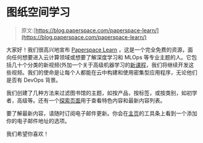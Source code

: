 # 图纸空间学习

> 原文:[https://blog.paperspace.com/paperspace-learn/](https://blog.paperspace.com/paperspace-learn/)

大家好！我们很高兴地宣布 [Paperspace Learn](https://learn.paperspace.com) ，这是一个完全免费的资源，面向任何想要进入云计算领域或想要了解深度学习和 MLOps 等专业主题的人。它包括几十个分类的新视频(外加一个关于高级机器学习的[新课程](https://learn.paperspace.com/series/paperclips-demystifying-state-of-the-art-ml-systems)，我们将继续开发这些视频。我们的使命是让每个人都能在云中构建和使用密集型应用程序，无论他们是否有 DevOps 背景。

我们创建了几种方法来过滤图书馆的主题，如按产品，按标签，或按类别，如初学者，高级等。还有一个[探索页面](https://learn.paperspace.com/explore)用于查看特色内容和最新内容列表。

要了解最新内容，请随时订阅电子邮件更新。你会在[主页](https://learn.paperspace.com/)的工具条上看到一个添加你的电子邮件地址的选项。

我们希望你喜欢！